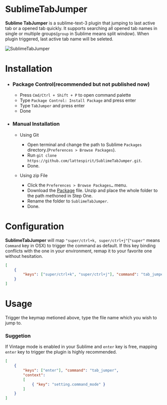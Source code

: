 # SublimeTabJumper
**Sublime TabJumper** is a sublime-text-3 plugin that jumping to last active tab or a opened tab quickly. It supports searching all opened tab names in single or multiple groups(`group` in Sublime means split window). When plugin triggered, last active tab name will be seleted.

![SublimeTabJumper](http://i.imgur.com/0WSH2HB.gif)

# Installation

* ### Package Control(recommended but not published now)
    * Press `Cmd/Ctrl + Shift + P` to open command palette
    * Type `Package Control: Install Package` and press enter
    * Type `TabJumper` and press enter
    * Done

* ### Manual Installation
    * Using Git
        * Open terminal and change the path to Sublime `Packages` directory.(`Preferences > Browse Packages`).
        * Run `git clone https://github.com/lattespirit/SublimeTabJumper.git`.
        * Done.

    * Using zip File
        * Click the `Preferences > Browse Packages…` menu.
        * Download the [Package](https://github.com/lattespirit/SublimeTabJumper/archive/master.zip) file. Unzip and place the whole folder to the path methoned in Step One.
        * Rename the folder to `SublimeTabJumper`.
        * Done.

# Configuration
**SublimeTabJumper** will map `"super/ctrl+k, super/ctrl+j"`(`"super"` means `Command` key in OSX) to trigger the command as default. If this key binding conflicts with the one in your environment, remap it to your favorite one without hesitation.
```json
[
    {
        "keys": ["super/ctrl+k", "super/ctrl+j"], "command": "tab_jumper"
    }
]
```

# Usage
Trigger the keymap metioned above, type the file name which you wish to jump to.

### Suggetion
If Vintage mode is enabled in your Sublime and `enter` key is free, mapping `enter` key to trigger the plugin is highly recommended.
```json
[
    {
        "keys": ["enter"], "command": "tab_jumper",
        "context":
        [
            { "key": "setting.command_mode" }
        ]
    }
]
```
